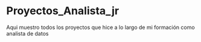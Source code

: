 # Proyectos_Analista_jr
Aqui muestro todos los proyectos que hice a lo largo de mi formación como analista de datos
